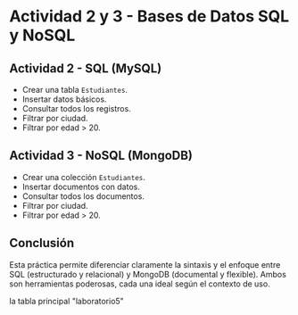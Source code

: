 # Actividad 2 y 3 - Bases de Datos SQL y NoSQL

## Actividad 2 - SQL (MySQL)
- Crear una tabla `Estudiantes`.
- Insertar datos básicos.
- Consultar todos los registros.
- Filtrar por ciudad.
- Filtrar por edad > 20.

## Actividad 3 - NoSQL (MongoDB)
- Crear una colección `Estudiantes`.
- Insertar documentos con datos.
- Consultar todos los documentos.
- Filtrar por ciudad.
- Filtrar por edad > 20.

## Conclusión
Esta práctica permite diferenciar claramente la sintaxis y el enfoque entre SQL (estructurado y relacional) y MongoDB (documental y flexible). Ambos son herramientas poderosas, cada una ideal según el contexto de uso.


la tabla principal "laboratorio5"